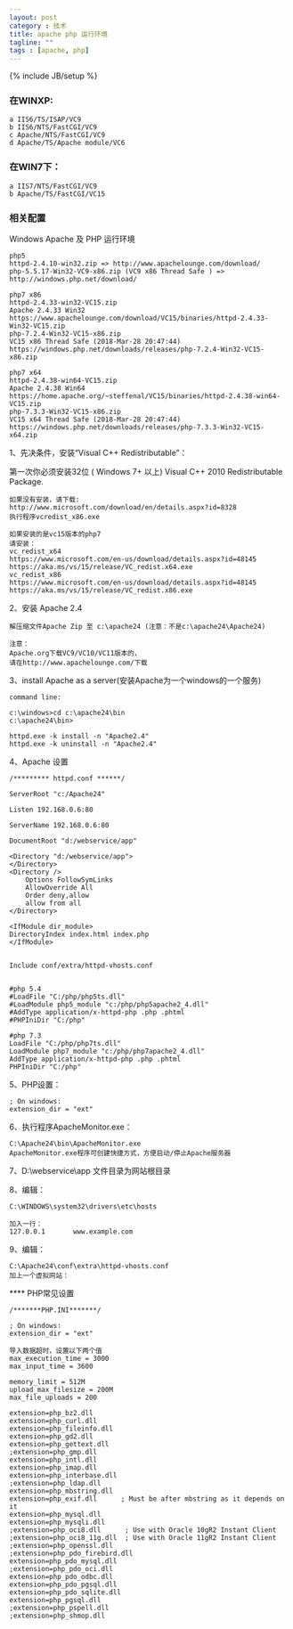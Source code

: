 ```yaml
---
layout: post
category : 技术
title: apache php 运行环境
tagline: ""
tags : [apache, php]
---
```

{% include JB/setup %}


### 在WINXP:

	a IIS6/TS/ISAP/VC9
	b IIS6/NTS/FastCGI/VC9
	c Apache/NTS/FastCGI/VC9
	d Apache/TS/Apache module/VC6

### 在WIN7下：

	a IIS7/NTS/FastCGI/VC9
	b Apache/TS/FastCGI/VC15



### 相关配置
Windows Apache 及 PHP 运行环境

	php5	
	httpd-2.4.10-win32.zip => http://www.apachelounge.com/download/
	php-5.5.17-Win32-VC9-x86.zip (VC9 x86 Thread Safe ) => http://windows.php.net/download/
		
	php7 x86
	httpd-2.4.33-win32-VC15.zip
	Apache 2.4.33 Win32
	https://www.apachelounge.com/download/VC15/binaries/httpd-2.4.33-Win32-VC15.zip
	php-7.2.4-Win32-VC15-x86.zip
	VC15 x86 Thread Safe (2018-Mar-28 20:47:44)
	https://windows.php.net/downloads/releases/php-7.2.4-Win32-VC15-x86.zip
	
	php7 x64
	httpd-2.4.38-win64-VC15.zip
	Apache 2.4.38 Win64
	https://home.apache.org/~steffenal/VC15/binaries/httpd-2.4.38-win64-VC15.zip
	php-7.3.3-Win32-VC15-x86.zip
	VC15 x64 Thread Safe (2018-Mar-28 20:47:44)
	https://windows.php.net/downloads/releases/php-7.3.3-Win32-VC15-x64.zip


1、先决条件，安装“Visual C++ Redistributable”：

第一次你必须安装32位 ( Windows 7+ 以上)  Visual C++ 2010 Redistributable Package.
	
	如果没有安装，请下载:
	http://www.microsoft.com/download/en/details.aspx?id=8328
	执行程序vcredist_x86.exe

	如果安装的是vc15版本的php7 
	请安装：
	vc_redist_x64 
	https://www.microsoft.com/en-us/download/details.aspx?id=48145
	https://aka.ms/vs/15/release/VC_redist.x64.exe
	vc_redist_x86
	https://www.microsoft.com/en-us/download/details.aspx?id=48145
	https://aka.ms/vs/15/release/VC_redist.x86.exe

2、安装 Apache 2.4 

	解压缩文件Apache Zip 至 c:\apache24 (注意：不是c:\apache24\Apache24)
	
	注意：
	Apache.org下载VC9/VC10/VC11版本的，
	请在http://www.apachelounge.com/下载

3、install Apache as a server(安装Apache为一个windows的一个服务)

	command line:

	c:\windows>cd c:\apache24\bin
	c:\apache24\bin>
	
	httpd.exe -k install -n "Apache2.4" 
	httpd.exe -k uninstall -n "Apache2.4" 
	
4、Apache 设置

	/********* httpd.conf ******/
	
	ServerRoot "c:/Apache24"
	
	Listen 192.168.0.6:80
	
	ServerName 192.168.0.6:80
	
	DocumentRoot "d:/webservice/app"
	
	<Directory "d:/webservice/app">  
	</Directory>	
	<Directory />
		Options FollowSymLinks
		AllowOverride All
		Order deny,allow
		allow from all
	</Directory>
	
	<IfModule dir_module>
	DirectoryIndex index.html index.php
	</IfModule>
	
	
	Include conf/extra/httpd-vhosts.conf
	
	
	#php 5.4
	#LoadFile "C:/php/php5ts.dll"
	#LoadModule php5_module "c:/php/php5apache2_4.dll"
	#AddType application/x-httpd-php .php .phtml
	#PHPIniDir "C:/php"
	
	#php 7.3
	LoadFile "C:/php/php7ts.dll"
	LoadModule php7_module "c:/php/php7apache2_4.dll"
	AddType application/x-httpd-php .php .phtml
	PHPIniDir "C:/php"

5、PHP设置：

	; On windows:
	extension_dir = "ext"


6、执行程序ApacheMonitor.exe：

	C:\Apache24\bin\ApacheMonitor.exe
	ApacheMonitor.exe程序可创建快捷方式，方便启动/停止Apache服务器
	

7、D:\webservice\app 文件目录为网站根目录


8、编辑：
	
	C:\WINDOWS\system32\drivers\etc\hosts

	加入一行：
	127.0.0.1       www.example.com
	
9、编辑：
	
	C:\Apache24\conf\extra\httpd-vhosts.conf
	加上一个虚拟网站：

**** PHP常见设置

	/*******PHP.INI*******/
	
	; On windows:
	extension_dir = "ext"

	导入数据超时，设置以下两个值
	max_execution_time = 3000
	max_input_time = 3600

	memory_limit = 512M
	upload_max_filesize = 200M
	max_file_uploads = 200
	
	extension=php_bz2.dll
	extension=php_curl.dll
	extension=php_fileinfo.dll
	extension=php_gd2.dll
	extension=php_gettext.dll
	;extension=php_gmp.dll
	extension=php_intl.dll
	extension=php_imap.dll
	extension=php_interbase.dll
	;extension=php_ldap.dll
	extension=php_mbstring.dll
	extension=php_exif.dll      ; Must be after mbstring as it depends on it
	extension=php_mysql.dll
	extension=php_mysqli.dll
	;extension=php_oci8.dll      ; Use with Oracle 10gR2 Instant Client
	;extension=php_oci8_11g.dll  ; Use with Oracle 11gR2 Instant Client
	;extension=php_openssl.dll
	;extension=php_pdo_firebird.dll
	extension=php_pdo_mysql.dll
	;extension=php_pdo_oci.dll
	extension=php_pdo_odbc.dll
	extension=php_pdo_pgsql.dll
	extension=php_pdo_sqlite.dll
	extension=php_pgsql.dll
	;extension=php_pspell.dll
	;extension=php_shmop.dll

